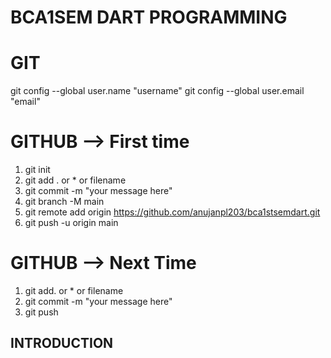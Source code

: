 # BCA1SEM DART PROGRAMMING

# GIT 
git config --global user.name "username"
git config --global user.email "email"


# GITHUB --> First time
1. git init
2. git add . or * or filename
3. git commit -m "your message here"
4. git branch -M main
5. git remote add origin https://github.com/anujanpl203/bca1stsemdart.git
6. git push -u origin main

# GITHUB --> Next Time
1. git add. or * or filename
2. git commit -m "your message here"
3. git push


## INTRODUCTION
